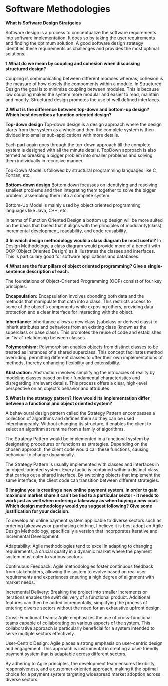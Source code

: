 #  Software Methodologies

**What is Software Design Stratgeies**

Software design is a process to conceptualize the software requirements into software implementation. It does so by taking the user requirements and finding the optimum solution. A good software design strategy identifies these requirements as challenges and provides the most optimal solutions.

**1.What do we mean by coupling and cohesion when discussing structured design?**

Coupling is communicating between different modules whereas, cohesion is the measure of how closely the compoments within a module. 
In Structured Design the goal is to minimize coupling between modules. This is because low coupling makes the system more modular and easier to read, maintain and modify. Structured design promotes the use of well defined interfaces.

**2.What is the difference between top-down and bottom-up design? Which best describes a function oriented design?**

**Top-down design** 
Top-down design is a design approach where the design starts from the system as a whole and then the complete system is then divided into smaller sub-applications with more details. 

Each part again goes through the top-down approach till the complete system is designed with all the minute details. TopDown approach is also termed as breaking a bigger problem into smaller problems and solving them individually in recursive manner.

Top-Down Model is followed by structural programming languages like C, Fortran, etc.

**Bottom-down design** 
Bottom down focusses on identifying and resolving smallest problems and then integrating them together to solve the bigger problem, assembling them into a complete system.

Bottom-Up Model is mainly used by object oriented programming languages like Java, C++, etc.


In terms of Function Oriented Design a bottom up design will be more suited on the basis that based that  it aligns with the principles of modularity(class), incremental development, readability, and code reusability.

**3.In which design methodology would a class diagram be most useful?**
In Design Methodology, a class diagram would provide more of a benefit with OOP (Object Oriented Design) as it illustrates the classes and interfaces. This is particulary good for software applications and databases.


**4.What are the four pillars of object oriented programming? Give a single-sentence description of each.**


The foundations of Object-Oriented Programming (OOP) consist of four key principles:

**Encapsulation:**
Encapsulation involves cbonding both data and the methods that manipulate that data into a class. This restricts access to some of the object's components while exposing others, providing data protection and a clear interface for interacting with the object.

**Inheritance:**
Inheritance allows a new class (subclass or derived class) to inherit attributes and behaviors from an existing class (known as the superclass or base class). This promotes the reuse of code and establishes an "is-a" relationship between classes.

**Polymorphism:**
Polymorphism enables objects from distinct classes to be treated as instances of a shared superclass. This concept facilitates method overriding, permitting different classes to offer their own implementations of methods, thereby enhancing flexibility and extensibility.

**Abstraction:**
Abstraction involves simplifying the intricacies of reality by modeling classes based on their fundamental characteristics and disregarding irrelevant details. This process offers a clear, high-level perspective on an object's behavior and attributes

**5.What is the strategy pattern? How would its implementation differ between a functional and object oriented system?**

A behavioural design pattern called the Strategy Pattern encompasses a collection of algorithms and defines them so they can be used interchangeably. Without changing its structure, it enables the client to select an algorithm at runtime from a family of algorithms.

The Strategy Pattern would be implemented in a functional system by designating procedures or functions as strategies. Depending on the chosen approach, the client code would call these functions, causing behaviour to change dynamically.

The Strategy Pattern is usually implemented with classes and interfaces in an object-oriented system. Every tactic is contained within a distinct class that carries out a shared interface. By switching objects that implement the same interface, the client code can transition between different strategies.

**6 Imagine you is creating a new online payment system. In order to gain maximum market share it can't be tied to a particular sector - it needs to work just as well when ordering a takeaway as when buying a new coat. Which design methodology would you suggest following? Give some justification for your decision.**

To develop an online payment system applicable to diverse sectors such as ordering takeaways or purchasing clothing, I believe it is best adopt an Agile Design Methodology, specifically a version that incorporates Iterative and Incremental Development.

Adaptability: Agile methodologies tend to excel in adapting to changing requirements, a crucial quality in a dynamic market where the payment system must cater to various sectors. 

Continuous Feedback: Agile methodologies foster continuous feedback from stakeholders, allowing the system to evolve based on real user requirements and experiences ensuring a high degree of alignment with market needs.

Incremental Delivery: Breaking the project into smaller increments or iterations enables the swift delivery of a functional product. Additional features can then be added incrementally, simplifying the process of entering diverse sectors without the need for an exhaustive upfront design.

Cross-Functional Teams: Agile emphasizes the use of cross-functional teams capable of collaborating on various aspects of the system. This collaborative approach is particularly beneficial for a system intended to serve multiple sectors effectively.

User-Centric Design: Agile places a strong emphasis on user-centric design and engagement. This approach is instrumental in creating a user-friendly payment system that is adaptable across different sectors.

By adhering to Agile principles, the development team ensures flexibility, responsiveness, and a customer-oriented approach, making it the optimal choice for a payment system targeting widespread market adoption across diverse sectors.